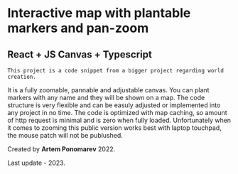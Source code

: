 # Interactive map with plantable markers and pan-zoom
## React + JS Canvas + Typescript

    This project is a code snippet from a bigger project regarding world creation. 
It is a fully zoomable, pannable and adjustable canvas. You can plant markers with any name and they will be shown on a map. The code structure is very flexible and can be easuly adjusted or implemented into any project in no time. The code is optimized with map caching, so amount of http request is minimal and is zero when fully loaded.
    Unfortunately when it comes to zooming this public version works best with laptop touchpad, the mouse patch will not be publushed.
     

Created by **Artem Ponomarev** 2022.

Last update - 2023.